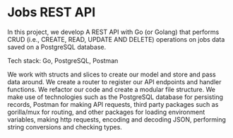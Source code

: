 # Jobs REST API
In this project, we develop A REST API with Go (or Golang) that performs CRUD (i.e., CREATE, READ, UPDATE AND DELETE) operations on jobs data saved on a PostgreSQL database.  

Tech stack: Go, PostgreSQL, Postman  

We work with structs and slices to create our model and store and pass data around. We create a router to register our API endpoints and handler functions. We refactor our code and create a modular file structure. We make use of technologies such as the PostgreSQL database for persisting records, Postman for making API requests, third party packages such as gorilla/mux for routing, and other packages for loading environment variables, making http requests, encoding and decoding JSON, performing string conversions and checking types.  
